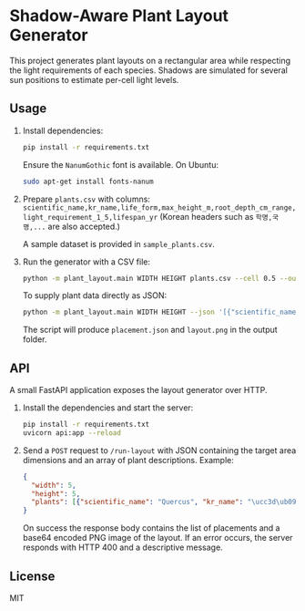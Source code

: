 # Shadow-Aware Plant Layout Generator

This project generates plant layouts on a rectangular area while respecting the
light requirements of each species. Shadows are simulated for several sun
positions to estimate per-cell light levels.

## Usage

1. Install dependencies:
   ```bash
   pip install -r requirements.txt
   ```
   Ensure the `NanumGothic` font is available. On Ubuntu:
   ```bash
   sudo apt-get install fonts-nanum
   ```

2. Prepare `plants.csv` with columns:
   `scientific_name,kr_name,life_form,max_height_m,root_depth_cm_range,light_requirement_1_5,lifespan_yr`
   (Korean headers such as `학명,국명,...` are also accepted.)

   A sample dataset is provided in `sample_plants.csv`.

3. Run the generator with a CSV file:
   ```bash
   python -m plant_layout.main WIDTH HEIGHT plants.csv --cell 0.5 --out output
   ```
   To supply plant data directly as JSON:
   ```bash
   python -m plant_layout.main WIDTH HEIGHT --json '[{"scientific_name": "Quercus", "kr_name": "참나무"}]' --cell 0.5 --out output
   ```
   The script will produce `placement.json` and `layout.png` in the output folder.

## API

A small FastAPI application exposes the layout generator over HTTP.

1. Install the dependencies and start the server:
   ```bash
   pip install -r requirements.txt
   uvicorn api:app --reload
   ```

2. Send a `POST` request to `/run-layout` with JSON containing the target area
   dimensions and an array of plant descriptions. Example:

   ```json
   {
     "width": 5,
     "height": 5,
     "plants": [{"scientific_name": "Quercus", "kr_name": "\ucc3d\ub098\ubb34"}]
   }
   ```

   On success the response body contains the list of placements and a base64
   encoded PNG image of the layout. If an error occurs, the server responds with
   HTTP 400 and a descriptive message.

## License

MIT
